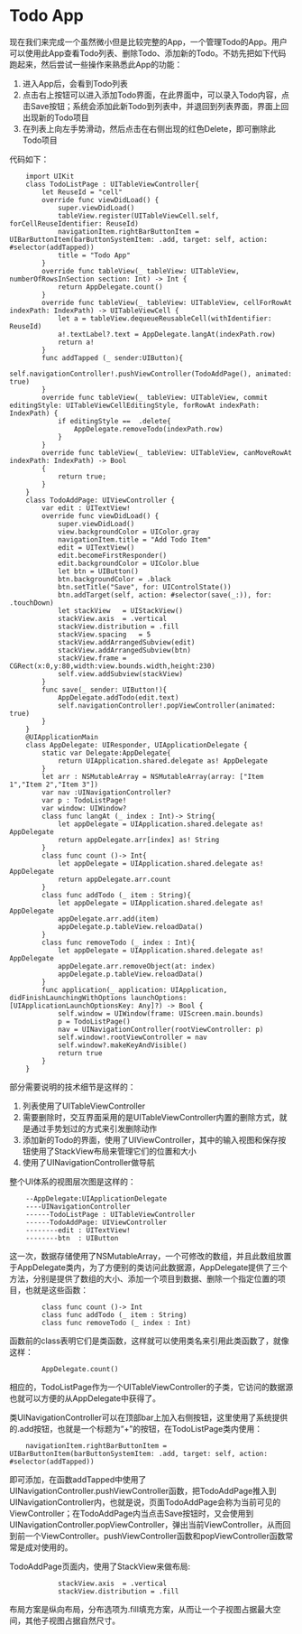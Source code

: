 
# Todo App

现在我们来完成一个虽然微小但是比较完整的App，一个管理Todo的App。用户可以使用此App查看Todo列表、删除Todo、添加新的Todo。不妨先把如下代码跑起来，然后尝试一些操作来熟悉此App的功能：
1. 进入App后，会看到Todo列表
2. 点击右上按钮可以进入添加Todo界面，在此界面中，可以录入Todo内容，点击Save按钮；系统会添加此新Todo到列表中，并退回到列表界面，界面上回出现新的Todo项目
3. 在列表上向左手势滑动，然后点击在右侧出现的红色Delete，即可删除此Todo项目

代码如下：

        import UIKit
        class TodoListPage : UITableViewController{
            let ReuseId = "cell"
            override func viewDidLoad() {
                super.viewDidLoad()
                tableView.register(UITableViewCell.self, forCellReuseIdentifier: ReuseId)
                navigationItem.rightBarButtonItem = UIBarButtonItem(barButtonSystemItem: .add, target: self, action: #selector(addTapped))
                title = "Todo App"
            }
            override func tableView(_ tableView: UITableView, numberOfRowsInSection section: Int) -> Int {
                return AppDelegate.count()
            }
            override func tableView(_ tableView: UITableView, cellForRowAt indexPath: IndexPath) -> UITableViewCell {
                let a = tableView.dequeueReusableCell(withIdentifier: ReuseId)
                a!.textLabel?.text = AppDelegate.langAt(indexPath.row)
                return a!
            }
            func addTapped (_ sender:UIButton){
                self.navigationController!.pushViewController(TodoAddPage(), animated: true)
            }
            override func tableView(_ tableView: UITableView, commit editingStyle: UITableViewCellEditingStyle, forRowAt indexPath: IndexPath) {
                if editingStyle ==  .delete{
                    AppDelegate.removeTodo(indexPath.row)
                }
            }
            override func tableView(_ tableView: UITableView, canMoveRowAt indexPath: IndexPath) -> Bool
            {
                return true;
            }
        }
        class TodoAddPage: UIViewController {
            var edit : UITextView!
            override func viewDidLoad() {
                super.viewDidLoad()
                view.backgroundColor = UIColor.gray
                navigationItem.title = "Add Todo Item"
                edit = UITextView()
                edit.becomeFirstResponder()
                edit.backgroundColor = UIColor.blue
                let btn = UIButton()
                btn.backgroundColor = .black
                btn.setTitle("Save", for: UIControlState())
                btn.addTarget(self, action: #selector(save(_:)), for: .touchDown)
                let stackView   = UIStackView()
                stackView.axis  = .vertical
                stackView.distribution = .fill
                stackView.spacing   = 5
                stackView.addArrangedSubview(edit)
                stackView.addArrangedSubview(btn)
                stackView.frame = CGRect(x:0,y:80,width:view.bounds.width,height:230)
                self.view.addSubview(stackView)
            }
            func save(_ sender: UIButton!){
                AppDelegate.addTodo(edit.text)
                self.navigationController!.popViewController(animated: true)
            }
        }
        @UIApplicationMain
        class AppDelegate: UIResponder, UIApplicationDelegate {
            static var Delegate:AppDelegate{
                return UIApplication.shared.delegate as! AppDelegate
            }
            let arr : NSMutableArray = NSMutableArray(array: ["Item 1","Item 2","Item 3"])
            var nav :UINavigationController?
            var p : TodoListPage!
            var window: UIWindow?
            class func langAt (_ index : Int)-> String{
                let appDelegate = UIApplication.shared.delegate as! AppDelegate
                return appDelegate.arr[index] as! String
            }
            class func count ()-> Int{
                let appDelegate = UIApplication.shared.delegate as! AppDelegate
                return appDelegate.arr.count
            }
            class func addTodo (_ item : String){
                let appDelegate = UIApplication.shared.delegate as! AppDelegate
                appDelegate.arr.add(item)
                appDelegate.p.tableView.reloadData()
            }
            class func removeTodo (_ index : Int){
                let appDelegate = UIApplication.shared.delegate as! AppDelegate
                appDelegate.arr.removeObject(at: index)
                appDelegate.p.tableView.reloadData()
            }
            func application(_ application: UIApplication, didFinishLaunchingWithOptions launchOptions: [UIApplicationLaunchOptionsKey: Any]?) -> Bool {
                self.window = UIWindow(frame: UIScreen.main.bounds)
                p = TodoListPage()
                nav = UINavigationController(rootViewController: p)
                self.window!.rootViewController = nav
                self.window?.makeKeyAndVisible()
                return true
            }
        }

部分需要说明的技术细节是这样的：

1. 列表使用了UITableViewController
2. 需要删除时，交互界面采用的是UITableViewController内置的删除方式，就是通过手势划过的方式来引发删除动作
3. 添加新的Todo的界面，使用了UIViewController，其中的输入视图和保存按钮使用了StackView布局来管理它们的位置和大小
4. 使用了UINavigationController做导航

整个UI体系的视图层次图是这样的：

        --AppDelegate:UIApplicationDelegate
        ----UINavigationController
        ------TodoListPage : UITableViewController
        ------TodoAddPage: UIViewController
        --------edit : UITextView!
        --------btn  : UIButton

这一次，数据存储使用了NSMutableArray，一个可修改的数组，并且此数组放置于AppDelegate类内，为了方便别的类访问此数据源，AppDelegate提供了三个方法，分别是提供了数组的大小、添加一个项目到数据、删除一个指定位置的项目，也就是这些函数：


            class func count ()-> Int
            class func addTodo (_ item : String)
            class func removeTodo (_ index : Int)

函数前的class表明它们是类函数，这样就可以使用类名来引用此类函数了，就像这样：

            AppDelegate.count()

相应的，TodoListPage作为一个UITableViewController的子类，它访问的数据源也就可以方便的从AppDelegate中获得了。

类UINavigationController可以在顶部bar上加入右侧按钮，这里使用了系统提供的.add按钮，也就是一个标题为“+”的按钮，在TodoListPage类内使用：

        navigationItem.rightBarButtonItem = UIBarButtonItem(barButtonSystemItem: .add, target: self, action: #selector(addTapped))
即可添加，在函数addTapped中使用了UINavigationController.pushViewController函数，把TodoAddPage推入到UINavigationController内，也就是说，页面TodoAddPage会称为当前可见的ViewController；在TodoAddPage内当点击Save按钮时，又会使用到UINavigationController.popViewController，弹出当前ViewController，从而回到前一个ViewController。pushViewController函数和popViewController函数常常是成对使用的。

TodoAddPage页面内，使用了StackView来做布局:

                stackView.axis  = .vertical
                stackView.distribution = .fill

布局方案是纵向布局，分布选项为.fill填充方案，从而让一个子视图占据最大空间，其他子视图占据自然尺寸。


